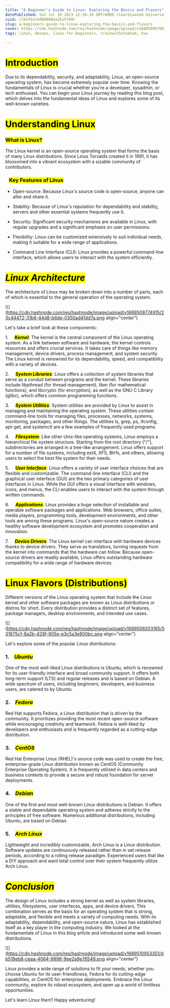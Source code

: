 ```yaml
---
title: "A Beginner's Guide to Linux: Exploring the Basics and Flavors"
datePublished: Sun Jul 16 2023 12:39:34 GMT+0000 (Coordinated Universal Time)
cuid: clk5fbxtk000008ma2hih769r
slug: a-beginners-guide-to-linux-exploring-the-basics-and-flavors
cover: https://cdn.hashnode.com/res/hashnode/image/upload/v1689509078621/64ea546f-bd4b-4d57-a0e6-1880ee14c2eb.png
tags: linux, devops, linux-for-beginners, trainwithshubham, tws

---
```


# **<mark>Introduction</mark>**

Due to its dependability, security, and adaptability, Linux, an open-source operating system, has become extremely popular over time. Knowing the fundamentals of Linux is crucial whether you're a developer, sysadmin, or tech enthusiast. You can begin your Linux journey by reading this blog post, which delves into the fundamental ideas of Linux and explores some of its well-known varieties.

# **<mark>Understanding Linux</mark>**

### **<mark>What is Linux?</mark>**

The Linux kernel is an open-source operating system that forms the basis of many Linux distributions. Since Linus Torvalds created it in 1991, it has blossomed into a vibrant ecosystem with a sizable community of contributors.

###    **<mark>Key Features of Linux</mark>**

* Open-source: Because Linux's source code is open-source, anyone can alter and share it.
    
* Stability: Because of Linux's reputation for dependability and stability, servers and other essential systems frequently use it.
    
* Security: Significant security mechanisms are available in Linux, with regular upgrades and a significant emphasis on user permissions.
    
* Flexibility: Linux can be customized extensively to suit individual needs, making it suitable for a wide range of applications.
    
* Command Line Interface (CLI): Linux provides a powerful command-line interface, which allows users to interact with the system efficiently.
    

# ***<mark>Linux Architecture</mark>***

The architecture of Linux may be broken down into a number of parts, each of which is essential to the general operation of the operating system.

![](https://cdn.hashnode.com/res/hashnode/image/upload/v1689509774915/23c44472-31b6-44d8-b6de-0350ad41dd7a.png align="center")

Let's take a brief look at these components:

1.     ***<mark>Kernel</mark>***: The kernel is the central component of the Linux operating system. As a link between software and hardware, the kernel controls resources and offers crucial services. It takes care of things like memory management, device drivers, process management, and system security. The Linux kernel is renowned for its dependability, speed, and compatibility with a variety of devices.

2.     ***<mark>System Libraries</mark>***: Linux offers a collection of system libraries that serve as a conduit between programs and the kernel. These libraries include libpthread (for thread management), libm (for mathematical functions), and libcrypto (for encryption), as well as the GNU C Library (glibc), which offers common programming functions.

3.     ***<mark>System Utilities</mark>***: System utilities are provided by Linux to assist in managing and maintaining the operating system. These utilities contain command-line tools for managing files, processes, networks, systems, monitoring, packages, and other things. The utilities ls, grep, ps, ifconfig, apt-get, and systemctl are a few examples of frequently used programs.

4.     ***<mark> Filesystem</mark>***: Like other Unix-like operating systems, Linux employs a hierarchical file system structure. Starting from the root directory ("/"), subdirectories are arranged in a tree-like arrangement. Linux offers support for a number of file systems, including ext4, XFS, Btrfs, and others, allowing users to select the best file system for their needs.

5.     ***<mark>User Interface</mark>***: Linux offers a variety of user interface choices that are flexible and customizable. The command-line interface (CLI) and the graphical user interface (GUI) are the two primary categories of user interfaces in Linux. While the GUI offers a visual interface with windows, icons, and menus, the CLI enables users to interact with the system through written commands.

6.     ***<mark>Applications</mark>***: Linux provides a huge selection of installable and operable software packages and applications. Web browsers, office suites, media players, programming tools, development environments, and other tools are among these programs. Linux's open-source nature creates a healthy software development ecosystem and promotes cooperation and innovation.

7.     ***<mark>Device Drivers</mark>***: The Linux kernel can interface with hardware devices thanks to device drivers. They serve as translators, turning requests from the kernel into commands that the hardware can follow. Because open-source drivers are readily available, Linux offers outstanding hardware compatibility for a wide range of hardware devices.

# **<mark>Linux Flavors (Distributions)</mark>**

Different versions of the Linux operating system that include the Linux kernel and other software packages are known as Linux distributions or distros for short. Every distribution provides a distinct set of features, package managers, desktop environments, and intended use cases.

![](https://cdn.hashnode.com/res/hashnode/image/upload/v1689509203165/531875c1-8a2b-428f-905e-e3c5a3e800bc.png align="center")

Let's explore some of the popular Linux distributions:

### 1.    ***<mark>Ubuntu</mark>***

One of the most well-liked Linux distributions is Ubuntu, which is renowned for its user-friendly interface and broad community support. It offers both long-term support (LTS) and regular releases and is based on Debian. A wide spectrum of users, including beginners, developers, and business users, are catered to by Ubuntu.

### 2.    ***<mark> Fedora</mark>***

Red Hat supports Fedora, a Linux distribution that is driven by the community. It prioritizes providing the most recent open-source software while encouraging creativity and teamwork. Fedora is well-liked by developers and enthusiasts and is frequently regarded as a cutting-edge distribution.

### 3.    ***<mark>CentOS</mark>***

Red Hat Enterprise Linux (RHEL)'s source code was used to create the free, enterprise-grade Linux distribution known as CentOS (Community Enterprise Operating System). It is frequently utilized in data centers and business contexts to provide a secure and robust foundation for server deployments.

### 4.    ***<mark>Debian</mark>***

One of the first and most well-known Linux distributions is Debian. It offers a stable and dependable operating system and adheres strictly to the principles of free software. Numerous additional distributions, including Ubuntu, are based on Debian.

### 5.    ***<mark>Arch Linux</mark>***

Lightweight and incredibly customizable, Arch Linux is a Linux distribution. Software updates are continuously released rather than in set release periods, according to a rolling release paradigm. Experienced users that like a DIY approach and want total control over their system frequently utilize Arch Linux.

# ***<mark>Conclusion</mark>***

The design of Linux includes a strong kernel as well as system libraries, utilities, filesystems, user interfaces, apps, and device drivers. This combination serves as the basis for an operating system that is strong, adaptable, and flexible and meets a variety of computing needs. With its adaptability, dependability, and open-source nature, Linux has established itself as a key player in the computing industry. We looked at the fundamentals of Linux in this blog article and introduced some well-known distributions.

![](https://cdn.hashnode.com/res/hashnode/image/upload/v1689510953351/db518eb8-ceaa-4064-9898-9ee2a9e76549.png align="center")

Linux provides a wide range of solutions to fit your needs, whether you choose Ubuntu for its user-friendliness, Fedora for its cutting-edge capabilities, or CentOS for enterprise deployments. Embrace the Linux community, explore its robust ecosystem, and open up a world of limitless opportunities.

Let's learn Linux then!! Happy adventuring!